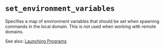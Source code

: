# `set_environment_variables`

Specifies a map of environment variables that should be set when spawning
commands in the local domain.  This is not used when working with remote
domains.

See also: [Launching Programs](../../launch.html#passing-environment-variables-to-the-spawned-program)
